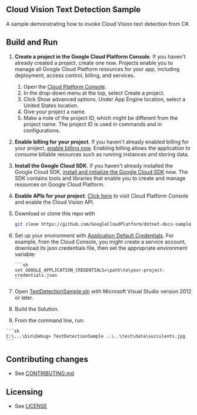 ## Cloud Vision Text Detection Sample

A sample demonstrating how to invoke Cloud Vision text detection from C#.

## Build and Run
1.  **Create a project in the Google Cloud Platform Console**.
    If you haven't already created a project, create one now. Projects enable
    you to manage all Google Cloud Platform resources for your app, including
    deployment, access control, billing, and services.
    1.  Open the [Cloud Platform Console](https://console.cloud.google.com/).
    2.  In the drop-down menu at the top, select Create a project.
    3.  Click Show advanced options. Under App Engine location, select a
        United States location.
    4.  Give your project a name.
    5.  Make a note of the project ID, which might be different from the project
        name. The project ID is used in commands and in configurations.

2.  **Enable billing for your project**.
    If you haven't already enabled billing for your project,
    [enable billing now](https://console.cloud.google.com/project/_/settings).
    Enabling billing allows the application to consume billable resources such
    as running instances and storing data.

3.  **Install the Google Cloud SDK**.
    If you haven't already installed the Google Cloud SDK, [install and
    initialize the Google Cloud SDK](https://cloud.google.com/sdk/docs/) now.
    The SDK contains tools and libraries that enable you to create and manage
    resources on Google Cloud Platform.

4.  **Enable APIs for your project**.
    [Click here][enableApi]
    to visit Cloud Platform Console and enable the Cloud Vision API.

6.  Download or clone this repo with

    ```sh
    git clone https://github.com/GoogleCloudPlatform/dotnet-docs-samples
    ```
7.  Set up your environment with [Application Default Credentials][adc]. For
        example, from the Cloud Console, you might create a service account,
        download its json credentials file, then set the appropriate environment
        variable:

        ```sh
        set GOOGLE_APPLICATION_CREDENTIALS=\path\to\your-project-credentials.json
        ```
8.  Open [TextDetectionSample.sln](TextDetectionSample.sln) with Microsoft Visual Studio version 2012 or later.
9.  Build the Solution.
10.  From the command line, run:

    ```sh
    C:\...\bin\Debug> TextDetectionSample ..\..\test\data\succulents.jpg
    ```

## Contributing changes

* See [CONTRIBUTING.md](../CONTRIBUTING.md)

## Licensing

* See [LICENSE](../LICENSE)

[enableApi]: https://console.cloud.google.com/flows/enableapi?apiid=vision.googleapis.com&showconfirmation=true
[adc]: https://cloud.google.com/docs/authentication#developer_workflow
